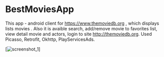 # BestMoviesApp

This app - android client for https://www.themoviedb.org , which displays lists movies . 
Also it is avaible search, add/remove movie to favorites list, 
view detail movie and actors, login to site http://themoviedb.org. 
Used Picasso, Retrofit, Okhttp, PlayServicesAds.

[![screenshot_1](https://cloud.githubusercontent.com/assets/8355604/9694568/7d07db80-5362-11e5-8384-dceb0eeac470.png)]
